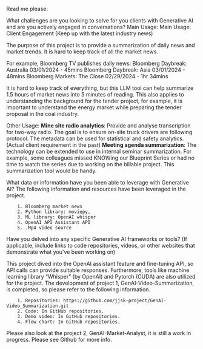 Read me please:

What challenges are you looking to solve for you clients with Generative AI and are you actively engaged in conversations?
Main Usage: 
Main Usage: 
Client Engagement (Keep up with the latest industry news) 

The purpose of this project is to provide a summarization of daily news and market trends. It is hard to keep track of all the market news. 

For example, Bloomberg TV publishes daily news: 
Bloomberg Daybreak: Australia 03/01/2024 - 45mins
Bloomberg Daybreak: Asia 03/01/2024 - 48mins
Bloomberg Markets: The Close 02/29/2024 - 1hr 34mins

It is hard to keep track of everything, but this LLM tool can help summarize 1.5 hours of market news into 5 minutes of reading.
This also applies to understanding the background for the tender project, for example, it is important to understand the energy market while preparing the tender proposal in the coal industry.

Other Usage: 
**Mine site radio analytics**: Provide and analyse transcription for two-way radio. The goal is to ensure on-site truck drivers are following protocol. The metadata can be used for statistical and safety analytics. (Actual client requirement in the past)
**Meeting agenda summarization**: The technology can be extended to use in internal seminar summarization. For example, some colleagues missed KNOWing our Blueprint Series or had no time to watch the series due to working on the billable project. This summarization tool would be handy.

What data or information have you been able to leverage with Generative AI?
The following information and resources have been leveraged in the project.

        1. Bloomberg market news 
        2. Python library: moviepy, 
        3. ML library: OpenAI whisper
        4. OpenAI API Assistant API
        5. .Mp4 video source

Have you delved into any specific Generative AI frameworks or tools? (If applicable, include links to code repositories, videos, or other websites that demonstrate what you've been working on)

This project dived into the OpenAI assistant feature and fine-tuning API, so API calls can provide suitable responses. Furthermore, tools like machine learning library “Whisper” (by OpenAI) and Pytorch (CUDA) are also utilized for the project. 
The development of project 1, GenAI-Video-Summarization, is completed, so please refer to the following information.

        1. Repositories: https://github.com/jjsk-project/GenAI-Video_Summarization.git 
        2. Code: In GitHub repositories.
        3. Demo video: In GitHub repositories.
        4. Flow chart: In GitHub repositories.

Please also look at the project 2, GenAI-Market-Analyst, it is still a work in progress. Please see Github for more info.
